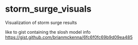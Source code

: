 storm_surge_visuals
===================
Visualization of storm surge results

like to gist containing the slosh model info
https://gist.github.com/brianmckenna/6fc6f0fc69b9d09ea485

